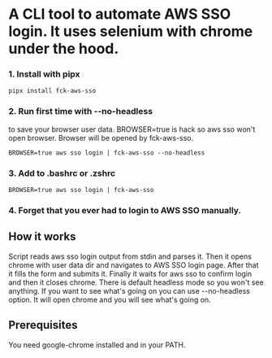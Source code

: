 # A CLI tool to automate AWS SSO login. It uses selenium with chrome under the hood.

### 1. Install with pipx

```
pipx install fck-aws-sso
```

### 2. Run first time with --no-headless

to save your browser user data. BROWSER=true is hack so aws sso won't open browser. Browser will be opened by fck-aws-sso.

```
BROWSER=true aws sso login | fck-aws-sso --no-headless
```

### 3. Add to .bashrc or .zshrc

```
BROWSER=true aws sso login | fck-aws-sso
```

### 4. Forget that you ever had to login to AWS SSO manually.

## How it works

Script reads aws sso login output from stdin and parses it. Then it opens chrome with user data dir and navigates to AWS SSO login page. After that it fills the form and submits it. Finally it waits for aws sso to confirm login and then it closes chrome. There is default headless mode so you won't see anything. If you want to see what's going on you can use --no-headless option. It will open chrome and you will see what's going on.

## Prerequisites

You need google-chrome installed and in your PATH.
